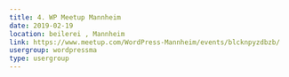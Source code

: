 ```yaml
---
title: 4. WP Meetup Mannheim
date: 2019-02-19
location: beilerei , Mannheim
link: https://www.meetup.com/WordPress-Mannheim/events/blcknpyzdbzb/
usergroup: wordpressma
type: usergroup
---
```

